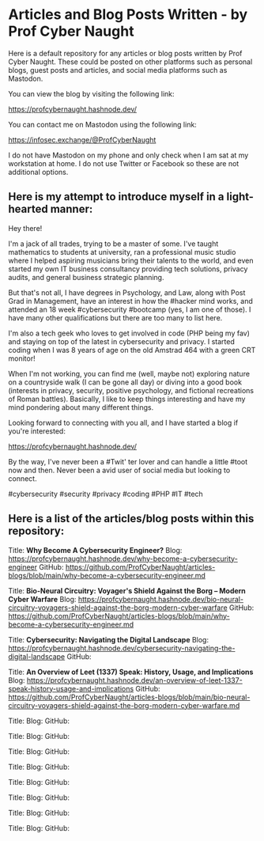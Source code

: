 # Articles and Blog Posts Written - by Prof Cyber Naught

Here is a default repository for any articles or blog posts written by Prof Cyber Naught. These could be posted on other platforms such as personal blogs, guest posts and articles, and social media platforms such as Mastodon.

You can view the blog by visiting the following link:

https://profcybernaught.hashnode.dev/

You can contact me on Mastodon using the following link:

https://infosec.exchange/@ProfCyberNaught

I do not have Mastodon on my phone and only check when I am sat at my workstation at home. I do not use Twitter or Facebook so these are not additional options.

## Here is my attempt to introduce myself in a light-hearted manner:

Hey there!

I'm a jack of all trades, trying to be a master of some. I've taught mathematics to students at university, ran a professional music studio where I helped aspiring musicians bring their talents to the world, and even started my own IT business consultancy providing tech solutions, privacy audits, and general business strategic planning.

But that's not all, I have degrees in Psychology, and Law, along with Post Grad in Management, have an interest in how the #hacker mind works, and attended an 18 week #cybersecurity #bootcamp (yes, I am one of those). I have many other qualifications but there are too many to list here.

I'm also a tech geek who loves to get involved in code (PHP being my fav) and staying on top of the latest in cybersecurity and privacy. I started coding when I was 8 years of age on the old Amstrad 464 with a green CRT monitor!

When I'm not working, you can find me (well, maybe not) exploring nature on a countryside walk (I can be gone all day) or diving into a good book (interests in privacy, security, positive psychology, and fictional recreations of Roman battles). Basically, I like to keep things interesting and have my mind pondering about many different things.

Looking forward to connecting with you all, and I have started a blog if you're interested:

https://profcybernaught.hashnode.dev/

By the way, I've never been a #Twit' ter lover and can handle a little #toot now and then. Never been a avid user of social media but looking to connect.

#cybersecurity #security #privacy #coding #PHP #IT #tech

## Here is a list of the articles/blog posts within this repository:

Title: <b>Why Become A Cybersecurity Engineer?</b>
Blog: https://profcybernaught.hashnode.dev/why-become-a-cybersecurity-engineer
GitHub: https://github.com/ProfCyberNaught/articles-blogs/blob/main/why-become-a-cybersecurity-engineer.md

Title: <b>Bio-Neural Circuitry: Voyager's Shield Against the Borg – Modern Cyber Warfare</b>
Blog: https://profcybernaught.hashnode.dev/bio-neural-circuitry-voyagers-shield-against-the-borg-modern-cyber-warfare
GitHub: https://github.com/ProfCyberNaught/articles-blogs/blob/main/why-become-a-cybersecurity-engineer.md

Title: <b>Cybersecurity: Navigating the Digital Landscape</b>
Blog: https://profcybernaught.hashnode.dev/cybersecurity-navigating-the-digital-landscape
GitHub:

Title: <b>An Overview of Leet (1337) Speak: History, Usage, and Implications</b>
Blog: https://profcybernaught.hashnode.dev/an-overview-of-leet-1337-speak-history-usage-and-implications
GitHub: https://github.com/ProfCyberNaught/articles-blogs/blob/main/bio-neural-circuitry-voyagers-shield-against-the-borg-modern-cyber-warfare.md

Title: <b></b>
Blog: 
GitHub: 

Title: <b></b>
Blog: 
GitHub: 

Title: <b></b>
Blog: 
GitHub: 

Title: <b></b>
Blog: 
GitHub: 

Title: <b></b>
Blog: 
GitHub: 

Title: <b></b>
Blog: 
GitHub: 

Title: <b></b>
Blog: 
GitHub: 

Title: <b></b>
Blog: 
GitHub: 
